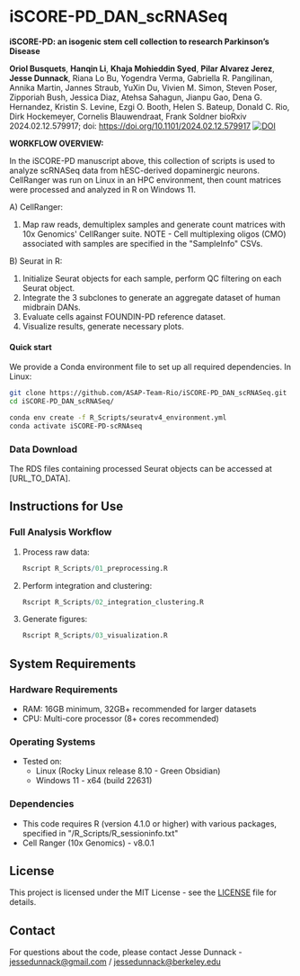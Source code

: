 # iSCORE-PD_DAN_scRNASeq

**iSCORE-PD: an isogenic stem cell collection to research Parkinson’s Disease**

**Oriol Busquets**, **Hanqin Li**, **Khaja Mohieddin Syed**, **Pilar Alvarez Jerez**, **Jesse Dunnack**, Riana Lo Bu, Yogendra Verma, Gabriella R. Pangilinan, Annika Martin, Jannes Straub, YuXin Du, Vivien M. Simon, Steven Poser, Zipporiah Bush, Jessica Diaz, Atehsa Sahagun, Jianpu Gao, Dena G. Hernandez, Kristin S. Levine, Ezgi O. Booth, Helen S. Bateup, Donald C. Rio, Dirk Hockemeyer, Cornelis Blauwendraat, Frank Soldner
bioRxiv 2024.02.12.579917; doi: https://doi.org/10.1101/2024.02.12.579917
[![DOI](https://zenodo.org/badge/741244123.svg)](https://zenodo.org/doi/10.5281/zenodo.10718769)




**WORKFLOW OVERVIEW:**

In the iSCORE-PD manuscript above, this collection of scripts is used to analyze scRNASeq data from hESC-derived dopaminergic neurons. CellRanger was run on Linux in an HPC environment, then count matrices were processed and analyzed in R on Windows 11.

A) CellRanger:
   1) Map raw reads, demultiplex samples and generate count matrices with 10x Genomics' CellRanger suite.
      NOTE - Cell multiplexing oligos (CMO) associated with samples are specified in the "SampleInfo" CSVs.
    
B) Seurat in R:
   1) Initialize Seurat objects for each sample, perform QC filtering on each Seurat object.
   2) Integrate the 3 subclones to generate an aggregate dataset of human midbrain DANs.
   3) Evaluate cells against FOUNDIN-PD reference dataset.
   4) Visualize results, generate necessary plots.


#### Quick start
We provide a Conda environment file to set up all required dependencies. In Linux:

```bash
git clone https://github.com/ASAP-Team-Rio/iSCORE-PD_DAN_scRNASeq.git
cd iSCORE-PD_DAN_scRNASeq/

conda env create -f R_Scripts/seuratv4_environment.yml
conda activate iSCORE-PD-scRNAseq
```

### Data Download
The RDS files containing processed Seurat objects can be accessed at [URL_TO_DATA].

## Instructions for Use

### Full Analysis Workflow
1. Process raw data:
   ```R
   Rscript R_Scripts/01_preprocessing.R
   ```

2. Perform integration and clustering:
   ```R
   Rscript R_Scripts/02_integration_clustering.R
   ```

3. Generate figures:
   ```R
   Rscript R_Scripts/03_visualization.R
   ```

## System Requirements

### Hardware Requirements
- RAM: 16GB minimum, 32GB+ recommended for larger datasets
- CPU: Multi-core processor (8+ cores recommended)

### Operating Systems
- Tested on:
  - Linux (Rocky Linux release 8.10 - Green Obsidian)
  - Windows 11 - x64 (build 22631)

### Dependencies
- This code requires R (version 4.1.0 or higher) with various packages, specified in "/R_Scripts/R_sessioninfo.txt"
- Cell Ranger (10x Genomics) - v8.0.1




## License
This project is licensed under the MIT License - see the [LICENSE](LICENSE) file for details.

## Contact
For questions about the code, please contact Jesse Dunnack - jessedunnack@gmail.com / jessedunnack@berkeley.edu
